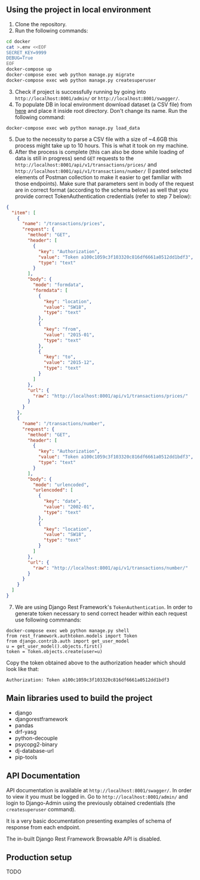## Using the project in local environment

1. Clone the repository.
2. Run the following commands:

```bash
cd docker
cat >.env <<EOF
SECRET_KEY=9999
DEBUG=True
EOF
docker-compose up
docker-compose exec web python manage.py migrate
docker-compose exec web python manage.py createsuperuser
```

3. Check if project is successfully running by going into `http://localhost:8001/admin/` or `http://localhost:8001/swagger/`.
4. To populate DB in local environment download dataset (a CSV file) from [here](http://prod.publicdata.landregistry.gov.uk.s3-website-eu-west-1.amazonaws.com/pp-complete.csv1) and place it inside root directory. Don't change its name. Run the following command:

```
docker-compose exec web python manage.py load_data
```

5. Due to the necessity to parse a CSV file with a size of ~4.6GB this process might take up to 10 hours. This is what it took on my machine.
6. After the process is complete (this can also be done while loading of data is still in progress) send `GET` requests to the `http://localhost:8001/api/v1/transactions/prices/` and `http://localhost:8001/api/v1/transactions/number/` (I pasted selected elements of Postman collection to make it easier to get familiar with those endpoints). Make sure that parameters sent in body of the request are in correct format (according to the schema below) as well that you provide correct TokenAuthentication credentials (refer to step 7 below):

```json
{
  "item": [
    {
      "name": "/transactions/prices",
      "request": {
        "method": "GET",
        "header": [
          {
            "key": "Authorization",
            "value": "Token a100c1059c3f103320c816df6661a0512dd1bdf3",
            "type": "text"
          }
        ],
        "body": {
          "mode": "formdata",
          "formdata": [
            {
              "key": "location",
              "value": "SW18",
              "type": "text"
            },
            {
              "key": "from",
              "value": "2015-01",
              "type": "text"
            },
            {
              "key": "to",
              "value": "2015-12",
              "type": "text"
            }
          ]
        },
        "url": {
          "raw": "http://localhost:8001/api/v1/transactions/prices/"
        }
      }
    },
    {
      "name": "/transactions/number",
      "request": {
        "method": "GET",
        "header": [
          {
            "key": "Authorization",
            "value": "Token a100c1059c3f103320c816df6661a0512dd1bdf3",
            "type": "text"
          }
        ],
        "body": {
          "mode": "urlencoded",
          "urlencoded": [
            {
              "key": "date",
              "value": "2002-01",
              "type": "text"
            },
            {
              "key": "location",
              "value": "SW18",
              "type": "text"
            }
          ]
        },
        "url": {
          "raw": "http://localhost:8001/api/v1/transactions/number/"
        }
      }
    }
  ]
}
```

7. We are using Django Rest Framework's `TokenAuthentication`. In order to generate token necessary to send correct header within each request use following commnands:

```
docker-compose exec web python manage.py shell
from rest_framework.authtoken.models import Token
from django.contrib.auth import get_user_model
u = get_user_model().objects.first()
token = Token.objects.create(user=u)
```

Copy the token obtained above to the authorization header which should look like that:

```
Authorization: Token a100c1059c3f103320c816df6661a0512dd1bdf3
```

## Main libraries used to build the project

- django
- djangorestframework
- pandas
- drf-yasg
- python-decouple
- psycopg2-binary
- dj-database-url
- pip-tools

## API Documentation

API documentation is available at `http://localhost:8001/swagger/`. In order to view it you must be logged in. Go to `http://localhost:8001/admin/` and login to Django-Admin using the previously obtained credentials (the `createsuperuser` command).

It is a very basic documentation presenting examples of schema of response from each endpoint.

The in-built Django Rest Framework Browsable API is disabled.

## Production setup

TODO
